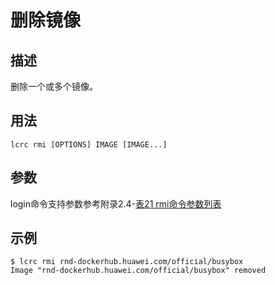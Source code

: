 # 删除镜像<a name="ZH-CN_TOPIC_0184808126"></a>

## 描述<a name="zh-cn_topic_0183111390_section1641383116584"></a>

删除一个或多个镜像。

## 用法<a name="zh-cn_topic_0183111390_section91091143135810"></a>

```
lcrc rmi [OPTIONS] IMAGE [IMAGE...]
```

## 参数<a name="zh-cn_topic_0183111390_section4482125218585"></a>

login命令支持参数参考附录2.4-[表21 rmi命令参数列表](zh-cn_topic_0182207160.md#table856181871617)

## 示例<a name="zh-cn_topic_0183111390_section20371111310597"></a>

```
$ lcrc rmi rnd-dockerhub.huawei.com/official/busybox
Image "rnd-dockerhub.huawei.com/official/busybox" removed
```

